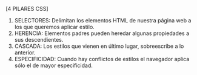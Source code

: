 [4 PILARES CSS]

1. SELECTORES: Delimitan los elementos HTML de nuestra página web a los que queremos aplicar estilo.
2. HERENCIA: Elementos padres pueden heredar algunas propiedades a sus descendientes.
3. CASCADA: Los estilos que vienen en último lugar, sobreescribe a lo anterior.
4. ESPECIFICIDAD: Cuando hay conflictos de estilos el navegador aplica sólo el de mayor especificidad.